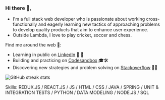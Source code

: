 ### Hi there 👋,

* I'm a full stack web developer who is passionate about working cross-functionally and eagerly learning new tactics of approaching problems to develop quality products that aim to enhance user experience.
* Outside Lambda, I love to play cricket, soccer and chess.



Find me around the web 👤:

 * Learning in public on [LinkedIn](https://www.linkedin.com/in/bhawnishkumar/) 👥 💼  
 * Building and practicing on [Codesandbox](https://codesandbox.io/u/mrbhawnish) 🎓🛠 
 * Discovering new strategies and problem solving on [Stackoverflow](https://stackoverflow.com/users/6513620/bhawnish-kumar) 🔭🔬 

![GitHub streak stats](https://github-readme-streak-stats.herokuapp.com/?user=mrbhawnish)  

Skills: REDUX.JS / REACT.JS / JS / HTML / CSS / JAVA / SPRING / UNIT & INTEGRATION TESTS / PYTHON / DATA MODELING / NODE.JS / SQL



